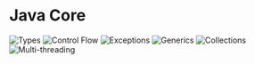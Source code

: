 # Java Core
![Types](https://github.com/shamy1st/java-types)
![Control Flow]()
![Exceptions]()
![Generics]()
![Collections]()
![Multi-threading]()
